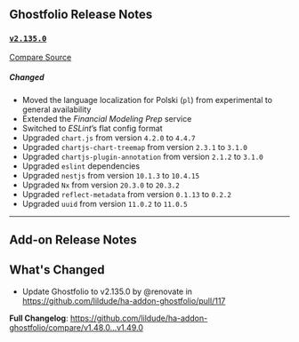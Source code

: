 ## Ghostfolio Release Notes

### [`v2.135.0`](https://redirect.github.com/ghostfolio/ghostfolio/blob/HEAD/CHANGELOG.md#21350---2025-01-19)

[Compare Source](https://redirect.github.com/ghostfolio/ghostfolio/compare/2.134.0...2.135.0)

##### Changed

-   Moved the language localization for Polski (`pl`) from experimental to general availability
-   Extended the *Financial Modeling Prep* service
-   Switched to *ESLint*’s flat config format
-   Upgraded `chart.js` from version `4.2.0` to `4.4.7`
-   Upgraded `chartjs-chart-treemap` from version `2.3.1` to `3.1.0`
-   Upgraded `chartjs-plugin-annotation` from version `2.1.2` to `3.1.0`
-   Upgraded `eslint` dependencies
-   Upgraded `nestjs` from version `10.1.3` to `10.4.15`
-   Upgraded `Nx` from version `20.3.0` to `20.3.2`
-   Upgraded `reflect-metadata` from version `0.1.13` to `0.2.2`
-   Upgraded `uuid` from version `11.0.2` to `11.0.5`

---

## Add-on Release Notes




## What's Changed
* Update Ghostfolio to v2.135.0 by @renovate in https://github.com/lildude/ha-addon-ghostfolio/pull/117


**Full Changelog**: https://github.com/lildude/ha-addon-ghostfolio/compare/v1.48.0...v1.49.0
